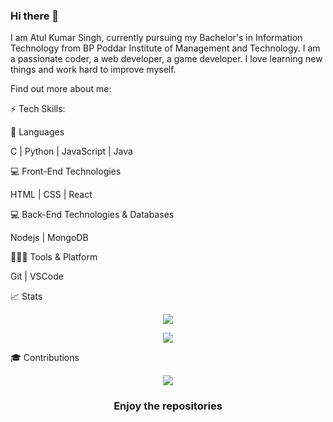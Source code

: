 ### Hi there 👋

I am Atul Kumar Singh, currently pursuing my Bachelor's in Information Technology from BP Poddar Institute of Management and Technology. I am a passionate coder, a web developer, a game developer. I love learning new things and work hard to improve myself.

<!--
**atul2001singh/atul2001singh** is a ✨ _special_ ✨ repository because its `README.md` (this file) appears on your GitHub profile.

Here are some ideas to get you started:

- 🔭 I’m currently working on Voting System Project
- 🌱 I’m currently learning Django
- 📫 How to reach me: | Phone - 8017229859  |   Mail - atul2001singh@gmail.com  |
- ⚡ Fun fact: I love reading chinese novels
-->


Find out more about me:

⚡ Tech Skills:


🚀 Languages

C | Python | JavaScript | Java

💻 Front-End Technologies

HTML | CSS | React

💻 Back-End Technologies & Databases

Nodejs | MongoDB

🧑🏻‍💻 Tools & Platform

Git | VSCode

📈 Stats
<!-- <p align="center"><img align="center" src="https://github-readme-streak-stats.herokuapp.com/?user=atul2001singh"  /></a> </p> -->

<p align="center"><img align="center" src="https://github-readme-stats.vercel.app/api?username=atul2001singh&show_icons=true&theme=radical&title_color=fff&icon_color=79ff97&text_color=9f9f9f&bg_color=151515"  /></a> </p>

<p align="center"><img align="center" src="https://github-readme-streak-stats.herokuapp.com/?user=atul2001singh"  /></a> </p>

🎓 Contributions
<!-- [![Ashutosh's github activity graph](https://activity-graph.herokuapp.com/graph?username=atul2001singh&theme=dracula)](https://github.com/ashutosh00710/github-readme-activity-graph) -->
<p align="center"><img align="center" src="https://activity-graph.herokuapp.com/graph?username=atul2001singh&theme=dracula"  /></a> </p>

<div align="center">

### Enjoy the repositories

</div>

